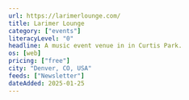 ```yaml
---
url: https://larimerlounge.com/
title: Larimer Lounge
category: ["events"]
literacyLevel: "0"
headline: A music event venue in in Curtis Park.
os: [web]
pricing: ["free"]
city: "Denver, CO, USA"
feeds: ["Newsletter"]
dateAdded: 2025-01-25
---
```


